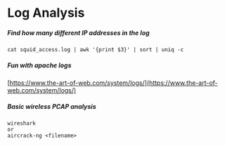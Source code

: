 # Log Analysis

##### Find how many different IP addresses in the log

```
cat squid_access.log | awk '{print $3}' | sort | uniq -c
```

##### Fun with apache logs

[https://www.the-art-of-web.com/system/logs/](https://www.the-art-of-web.com/system/logs/)



##### Basic wireless PCAP analysis

```
wireshark 
or
aircrack-ng <filename>
```



